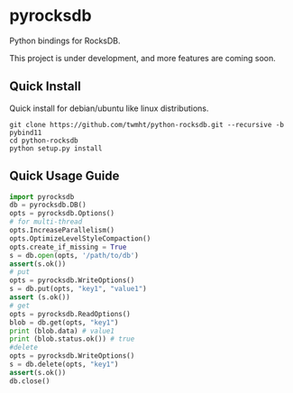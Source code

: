 pyrocksdb
=========

Python bindings for RocksDB.

This project is under development, and more features are coming soon.

Quick Install
-------------

Quick install for debian/ubuntu like linux distributions.


```
git clone https://github.com/twmht/python-rocksdb.git --recursive -b pybind11
cd python-rocksdb
python setup.py install
```

Quick Usage Guide
-----------------

```python
import pyrocksdb
db = pyrocksdb.DB()
opts = pyrocksdb.Options()
# for multi-thread
opts.IncreaseParallelism()
opts.OptimizeLevelStyleCompaction()
opts.create_if_missing = True
s = db.open(opts, '/path/to/db')
assert(s.ok())
# put
opts = pyrocksdb.WriteOptions()
s = db.put(opts, "key1", "value1")
assert (s.ok())
# get
opts = pyrocksdb.ReadOptions()
blob = db.get(opts, "key1")
print (blob.data) # value1
print (blob.status.ok()) # true
#delete
opts = pyrocksdb.WriteOptions()
s = db.delete(opts, "key1")
assert(s.ok())
db.close()
```
